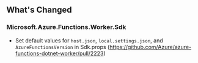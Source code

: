 ## What's Changed

<!-- Please add your release notes in the following format:
- My change description (#PR/#issue)
-->


### Microsoft.Azure.Functions.Worker.Sdk <version>

- Set default values for `host.json`, `local.settings.json`, and `AzureFunctionsVersion` in Sdk.props (https://github.com/Azure/azure-functions-dotnet-worker/pull/2223)
